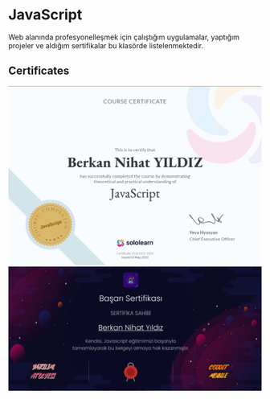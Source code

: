 # JavaScript
Web alanında profesyonelleşmek için çalıştığım uygulamalar, yaptığım projeler ve aldığım sertifikalar bu klasörde listelenmektedir.

## Certificates
![SoloLearn JavaScript Sertifikası](javascript-sololearn.jpg)
![Yazılım Atölyesi JavaScript Sertifikası](javascript-yazilimatolyesi.jpeg)
